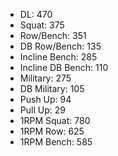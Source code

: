 * DL: 470
*  Squat: 375
*  Row/Bench: 351
*  DB Row/Bench: 135
*  Incline Bench: 285
*  Incline DB Bench: 110
*  Military: 275
*  DB Military: 105
*  Push Up: 94
*  Pull Up: 29
*  1RPM Squat: 780
*  1RPM Row: 625
*  1RPM Bench: 585
